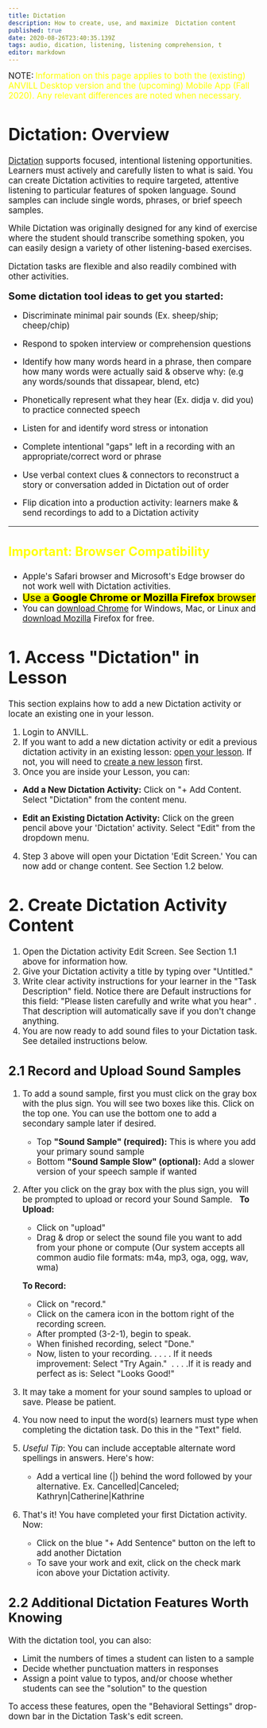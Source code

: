 ```yaml
---
title: Dictation
description: How to create, use, and maximize  Dictation content
published: true
date: 2020-08-26T23:40:35.139Z
tags: audio, dication, listening, listening comprehension, t
editor: markdown
---
```


<big>NOTE:</big> <big><span style="color: yellow;">
  Information on this page applies to both the (existing) ANVILL Desktop version and the (upcoming) Mobile App (Fall 2020). Any relevant differences are noted when necessary.</span> 
# Dictation: Overview
[Dictation](https://h5p.org/dictation) supports focused, intentional listening opportunities. Learners must actively and carefully listen to what is said.  You can  create Dictation activities to require targeted, attentive listening to particular features of spoken language. Sound samples can include single words, phrases, or brief speech samples.

While Dictation was originally designed for any kind of exercise where the student should transcribe something  spoken, you can easily design a variety of other listening-based exercises. 

Dictation tasks are flexible and also readily combined with other activities. 


<big>**Some dictation tool ideas to get you started:**</big>  
- Discriminate  minimal pair sounds (Ex. sheep/ship; cheep/chip)

- Respond to spoken interview or comprehension questions
- Identify how many words heard in a phrase, then compare how many words were actually said & observe why: (e.g any words/sounds that dissapear, blend, etc) 
- Phonetically represent what they hear (Ex. didja v. did you) to practice connected speech
- Listen for and identify word stress or intonation 
- Complete intentional "gaps" left in a recording with an appropriate/correct word or phrase
- Use verbal context clues & connectors to reconstruct a story or conversation added in Dictation out of order
- Flip dication into a production activity: learners make & send recordings to add to a Dictation activity
---
## <p style="color:yellow;font-size:25px;">Important: Browser Compatibility</p>

- Apple's Safari browser and Microsoft's Edge browser do not work well with Dictation activities.
- <mark><big>Use a **Google Chrome or Mozilla Firefox** browser</big></mark>
- You can [download Chrome](https://support.google.com/chrome/answer/95346?co=GENIE.Platform%3DDesktop&hl=en) for Windows, Mac, or Linux and [download Mozilla](https://www.mozilla.org/en-US/firefox/new/) Firefox for free.



# 1. Access "Dictation" in Lesson

This section explains how to add a new Dictation activity or locate an existing one in your lesson. 

1. Login to ANVILL.
1. If you want to add a new dictation activity or edit a previous dictation activity in an existing lesson: [open your lesson](/lesson). If not, you will need to [create a new lesson](/lesson) first.
1. Once you are inside your Lesson, you can:

- **Add a New Dictation Activity:**
Click on "+ Add Content.
Select "Dictation" from the content menu.

- **Edit an Existing Dictation Activity:**
Click on the green pencil above your 'Dictation' activity.
Select "Edit" from the dropdown menu. 
4. Step 3 above will open your Dictation 'Edit Screen.' You can now add or change content. See Section 1.2 below.

# 2. Create Dictation Activity Content

1. Open the Dictation activity Edit Screen. See Section 1.1 above for information how.
1. Give your Dictation activity a title by typing over "Untitled."
1. Write clear activity instructions for your learner in the "Task Description" field. 
Notice there are Default instructions for this field: "Please listen carefully and write what you hear" . That description will automatically save if you don't change anything.
1. You are now ready to add sound files to your Dictation task. See detailed instructions below.

## 2.1 Record and Upload Sound Samples

1. To add a sound sample, first you must click on the gray box with the plus sign. You will see two boxes like this. Click on the top one. You can use the bottom one to add a secondary sample later if desired.
 	- Top **"Sound Sample" (required):** This is where you add your primary sound sample 
  	- Bottom **"Sound Sample Slow" (optional):** Add a slower version of your speech sample if wanted
1. After you click on the gray box with the plus sign, you will be prompted to upload or record your Sound Sample.
&nbsp;
	**To Upload:**	
  	- Click on "upload" 
    - Drag & drop or select the sound file you want to add from your phone or compute
(Our system accepts all common audio file formats: m4a, mp3, oga, ogg, wav, wma)
&nbsp;

	 **To Record:**
   - Click on  "record."
    - Click on the camera icon in the bottom right of the recording screen. 
    - After prompted (3-2-1), begin to speak. 
    - When finished recording, select "Done."
    - Now, listen to your recording.
 	. . . . If it needs improvement: Select "Try Again."&nbsp;
 . . . .If it is ready and perfect as is: Select "Looks Good!"
 &nbsp;
3. It may take a moment for your sound samples to upload or save. Please be patient. 
4. You now need to input the word(s) learners must type when completing the dictation task. Do this in the "Text" field.
5. *Useful Tip*: You can include acceptable alternate word spellings in answers. Here's how:
 	 -  Add a vertical line (|) behind the word followed by your alternative. 
 		Ex. Cancelled|Canceled; Kathryn|Catherine|Kathrine
1. That's it! You have completed your first Dictation activity. Now:
	- Click on the blue "+ Add Sentence" button on the left to add another Dictation
	- To save your work and exit, click on the check mark icon above your Dictation activity. 



## 2.2 Additional Dictation Features Worth Knowing

With the dictation tool, you can also:

- Limit the numbers of times a student can listen to a sample
- Decide whether punctuation matters in responses
- Assign a point value to typos, and/or choose whether students can see the "solution" to the question

To access these features, open the "Behavioral Settings" drop-down bar in the Dictation Task's edit screen.</big>